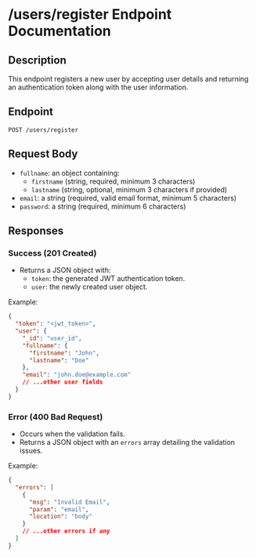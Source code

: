 # /users/register Endpoint Documentation

## Description
This endpoint registers a new user by accepting user details and returning an authentication token along with the user information.

## Endpoint
`POST /users/register`

## Request Body
- `fullname`: an object containing:
  - `firstname` (string, required, minimum 3 characters)
  - `lastname` (string, optional, minimum 3 characters if provided)
- `email`: a string (required, valid email format, minimum 5 characters)
- `password`: a string (required, minimum 6 characters)

## Responses

### Success (201 Created)
- Returns a JSON object with:
  - `token`: the generated JWT authentication token.
  - `user`: the newly created user object.

Example:
```json
{
  "token": "<jwt_token>",
  "user": {
    "_id": "user_id",
    "fullname": {
      "firstname": "John",
      "lastname": "Doe"
    },
    "email": "john.doe@example.com"
    // ...other user fields
  }
}
```

### Error (400 Bad Request)
- Occurs when the validation fails.
- Returns a JSON object with an `errors` array detailing the validation issues.

Example:
```json
{
  "errors": [
    {
      "msg": "Invalid Email",
      "param": "email",
      "location": "body"
    }
    // ...other errors if any
  ]
}
```
